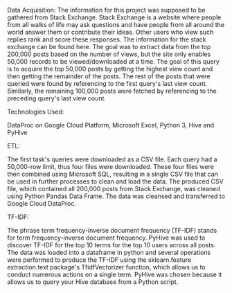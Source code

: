 Data Acquisition: 
The information for this project was supposed to be gathered from Stack Exchange. Stack Exchange is a website where people from all walks of life may ask questions and have people from all around the world answer them or contribute their ideas. Other users who view such replies rank and score these responses. The information for the stack exchange can be found here. The goal was to extract data from the top 200,000 posts based on the number of views, but the site only enables 50,000 records to be viewed/downloaded at a time. The goal of this query is to acquire the top 50,000 posts by getting the highest view count and then getting the remainder of the posts. The rest of the posts that were queried were found by referencing to the first query's last view count. Similarly, the remaining 100,000 posts were fetched by referencing to the preceding query's last view count.




Technologies Used:

DataProc on Google Cloud Platform, Microsoft Excel, Python 3, Hive and PyHive

ETL:


The first task's queries were downloaded as a CSV file. Each query had a 50,000-row limit, thus four files were downloaded. These four files were then combined using Microsoft SQL, resulting in a single CSV file that can be used in further processes to clean and load the data. The produced CSV file, which contained all 200,000 posts from Stack Exchange, was cleaned using Python Pandas Data Frame. The data was cleansed and transferred to Google Cloud DataProc.

TF-IDF:

The phrase term frequency-inverse document frequency (TF-IDF) stands for term frequency-inverse document frequency. PyHive was used to discover TF-IDF for the top 10 terms for the top 10 users across all posts. The data was loaded into a dataframe in python and several operations were performed to produce the TF-IDF using the sklearn.feature extraction.text package's TfidfVectorizer function, which allows us to conduct numerous actions on a single term. PyHive was chosen because it allows us to query your Hive database from a Python script.





